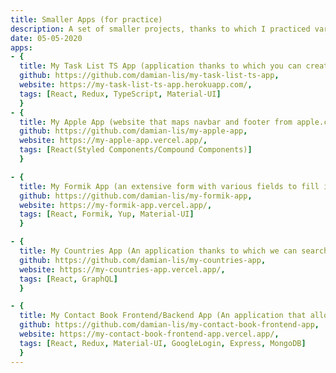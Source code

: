 ```yaml
---
title: Smaller Apps (for practice)
description: A set of smaller projects, thanks to which I practiced various technologies and design patterns.
date: 05-05-2020
apps:
- {
  title: My Task List TS App (application thanks to which you can create various lists of tasks and in them specific tasks to be performed)., 
  github: https://github.com/damian-lis/my-task-list-ts-app,
  website: https://my-task-list-ts-app.herokuapp.com/,
  tags: [React, Redux, TypeScript, Material-UI]
  }
- {
  title: My Apple App (website that maps navbar and footer from apple.com)., 
  github: https://github.com/damian-lis/my-apple-app,
  website: https://my-apple-app.vercel.app/,
  tags: [React(Styled Components/Compound Components)]
  }

- {
  title: My Formik App (an extensive form with various fields to fill in)., 
  github: https://github.com/damian-lis/my-formik-app,
  website: https://my-formik-app.vercel.app/,
  tags: [React, Formik, Yup, Material-UI]
  }

- {
  title: My Countries App (An application thanks to which we can search for a specific country)., 
  github: https://github.com/damian-lis/my-countries-app, 
  website: https://my-countries-app.vercel.app/,
  tags: [React, GraphQL]
  }

- {
  title: My Contact Book Frontend/Backend App (An application that allows you to log into the system in which you can add or remove various contacts)., 
  github: https://github.com/damian-lis/my-contact-book-frontend-app, 
  website: https://my-contact-book-frontend-app.vercel.app/,
  tags: [React, Redux, Material-UI, GoogleLogin, Express, MongoDB]
  }
---
```


